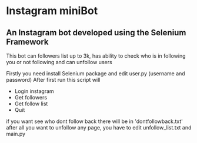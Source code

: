 # Instagram miniBot
## An Instagram bot developed using the Selenium Framework
This bot can followers list up to 3k, has ability to check who is in following you or not following and can unfollow users

Firstly you need install Selenium package and edit user.py (username and password)
After first run this script will 
- Login instagram 
- Get followers
- Get follow list
- Quit

if you want see who dont follow back there will be in 'dontfollowback.txt'
after all you want to unfollow any page, you have to edit unfollow_list.txt and main.py
